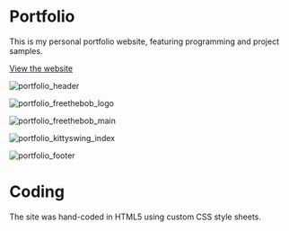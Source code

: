 Portfolio
==============

This is my personal portfolio website, featuring programming and project samples.

[View the website](http://cs.mcgill.ca/~jlucui/portfolio)

![portfolio_header](https://cloud.githubusercontent.com/assets/10332234/5592872/808c07cc-91b6-11e4-8376-2871c2375a3a.png)

![portfolio_freethebob_logo](https://cloud.githubusercontent.com/assets/10332234/5592877/9d9639c8-91b6-11e4-96f2-561f401440a2.png)

![portfolio_freethebob_main](https://cloud.githubusercontent.com/assets/10332234/5592878/a32e4150-91b6-11e4-887d-45295ae835b0.png)

![portfolio_kittyswing_index](https://cloud.githubusercontent.com/assets/10332234/5592875/90c2e17e-91b6-11e4-9e15-15d9b999687b.png)

![portfolio_footer](https://cloud.githubusercontent.com/assets/10332234/5592928/dcccc6fa-91b8-11e4-9bed-64358fdcd369.png)

Coding
==============
The site was hand-coded in HTML5 using custom CSS style sheets.
